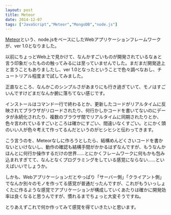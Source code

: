 ```yaml
---
layout: post
title: Meteor
date: 2014-12-07
tags: ["JavaScript","Meteor","MongoDB","node.js"]
---
```


[Meteor](https://www.meteor.com/)という、node.jsをベースにしたWebアプリケーションフレームワークが、ver 1.0となりました。

以前にちょっとWeb上で見かけて、なんかすごいものが開発されているなぁと言う印象だったものの触ってみるには至っていませんでした。まだまだ開発途上と言うこともありましたし、ver 1.0となったということで色々調べなおし、チュートリアル程度まで試してみました。

正直なところ、なんかこのシンプルさがあまりにも行き過ぎていて、モノはすごいんですけどまだなんか腑に落ちてない感じです。

インストールはコマンド一行で終わるとか、更新したコードがリアルタイムに反映されてブラウザがリロードされたり、何行かしかコードを書いてないのにデータが永続化されたり、複数のブラウザ間でリアルタイムに同期されたりとか、色々言われているすごいところは確かにすごい、間違いなくすごい。とにかく頭のいい人が色々考えて作ってるんだというのがヒシヒシと伝わってきます。

こう言うのを、Meteorなしに作ろうとしたら、結構めんどくさいコードを書かないといけないし、動作の確認も結構手間がかかるはずなんですが、もうなんかほんとに何行か操作するだけの世界......とにかくフレームワークに何もかも包み込まれすぎてて、なんとなくプログラミングをしている感覚にならない......といえばいいでしょうか。

しかも、Webアプリケーションだとやっぱり「サーバー側」「クライアント側」でなんか別々のモノを作ってる感覚が普通だったんですが、これがもういっしょくたに作るような感覚でアプリケーションが構成していくあたりは確かに開発効率は良くなると思うんですが、慣れるまでちょっと大変そうですね。

とりあえずこれで何か作ってみて感覚を得ていきたいと思います。